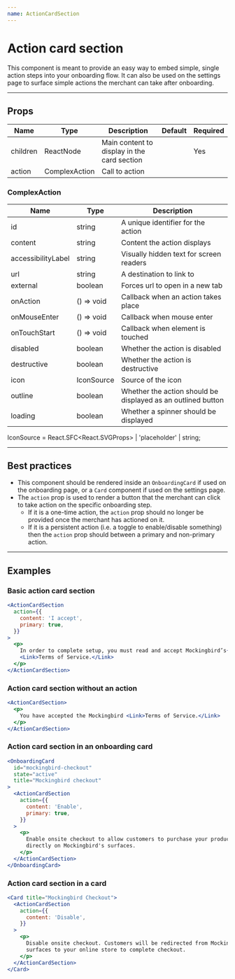 ```yaml
---
name: ActionCardSection
---
```


# Action card section

This component is meant to provide an easy way to embed simple, single action steps into your onboarding flow. It can also be used on the settings page to surface simple actions the merchant can take after onboarding.

---

## Props

| Name     | Type          | Description                                 | Default | Required |
| -------- | ------------- | ------------------------------------------- | ------- | -------- |
| children | ReactNode     | Main content to display in the card section |         | Yes      |
| action   | ComplexAction | Call to action                              |         |          |

### ComplexAction

| Name               | Type       | Description                                                  |
| ------------------ | ---------- | ------------------------------------------------------------ |
| id                 | string     | A unique identifier for the action                           |
| content            | string     | Content the action displays                                  |
| accessibilityLabel | string     | Visually hidden text for screen readers                      |
| url                | string     | A destination to link to                                     |
| external           | boolean    | Forces url to open in a new tab                              |
| onAction           | () => void | Callback when an action takes place                          |
| onMouseEnter       | () => void | Callback when mouse enter                                    |
| onTouchStart       | () => void | Callback when element is touched                             |
| disabled           | boolean    | Whether the action is disabled                               |
| destructive        | boolean    | Whether the action is destructive                            |
| icon               | IconSource | Source of the icon                                           |
| outline            | boolean    | Whether the action should be displayed as an outlined button |
| loading            | boolean    | Whether a spinner should be displayed                        |

IconSource = React.SFC<React.SVGProps<SVGSVGElement>> | 'placeholder' | string;

---

## Best practices

- This component should be rendered inside an `OnboardingCard` if used on the onboarding page, or a `Card` component if used on the settings page.
- The `action` prop is used to render a button that the merchant can click
  to take action on the specific onboarding step.
  - If it is a one-time action, the `action` prop should no longer be provided once the merchant has actioned on it.
  - If it is a persistent action (i.e. a toggle to enable/disable something) then the `action` prop should between a primary and non-primary action.

---

## Examples

### Basic action card section

```jsx
<ActionCardSection
  action={{
    content: 'I accept',
    primary: true,
  }}
>
  <p>
    In order to complete setup, you must read and accept Mockingbird’s{' '}
    <Link>Terms of Service.</Link>
  </p>
</ActionCardSection>
```

### Action card section without an action

```jsx
<ActionCardSection>
  <p>
    You have accepted the Mockingbird <Link>Terms of Service.</Link>
  </p>
</ActionCardSection>
```

### Action card section in an onboarding card

```jsx
<OnboardingCard
  id="mockingbird-checkout"
  state="active"
  title="Mockingbird checkout"
>
  <ActionCardSection
    action={{
      content: 'Enable',
      primary: true,
    }}
  >
    <p>
      Enable onsite checkout to allow customers to purchase your products
      directly on Mockingbird's surfaces.
    </p>
  </ActionCardSection>
</OnboardingCard>
```

### Action card section in a card

```jsx
<Card title="Mockingbird Checkout">
  <ActionCardSection
    action={{
      content: 'Disable',
    }}
  >
    <p>
      Disable onsite checkout. Customers will be redirected from Mockingbird's
      surfaces to your online store to complete checkout.
    </p>
  </ActionCardSection>
</Card>
```
